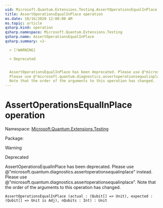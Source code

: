 ```yaml
---
uid: Microsoft.Quantum.Extensions.Testing.AssertOperationsEqualInPlace
title: AssertOperationsEqualInPlace operation
ms.date: 10/16/2020 12:00:00 AM
ms.topic: article
qsharp.kind: operation
qsharp.namespace: Microsoft.Quantum.Extensions.Testing
qsharp.name: AssertOperationsEqualInPlace
qsharp.summary: >2-

  > [!WARNING]

  > Deprecated


  AssertOperationsEqualInPlace has been deprecated. Please use @"microsoft.quantum.diagnostics.assertoperationsequalinplace" instead.
  Please use @"microsoft.quantum.diagnostics.assertoperationsequalinplace".
  Note that the order of the arguments to this operation has changed.
---
```


# AssertOperationsEqualInPlace operation

Namespace: [Microsoft.Quantum.Extensions.Testing](xref:Microsoft.Quantum.Extensions.Testing)

Package: [](https://nuget.org/packages/)


> [!WARNING]
> Deprecated
AssertOperationsEqualInPlace has been deprecated. Please use @"microsoft.quantum.diagnostics.assertoperationsequalinplace" instead.Please use @"microsoft.quantum.diagnostics.assertoperationsequalinplace".Note that the order of the arguments to this operation has changed.

```Q#
AssertOperationsEqualInPlace (actual : (Qubit[] => Unit), expected : (Qubit[] => Unit is Adj), nQubits : Int) : Unit
```
